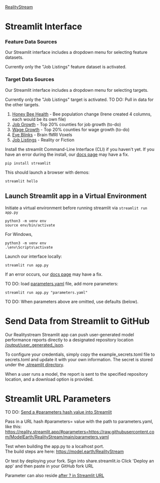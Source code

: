 [RealityStream](../)
# Streamlit Interface

### Feature Data Sources

Our Streamlit interface includes a dropdown menu for selecting feature datasets.

Currently only the "Job Listings" feature dataset is activated.

### Target Data Sources

Our Streamlit interface includes a dropdown menu for selecting targets.

Currently only the "Job Listings" target is activated.
TO DO: Pull in data for the other targets. 

1. [Honey Bee Health](input/bees/) - Bee population change (Irene created 4 columns, each would be its own file)
2. [Job Growth](input/industries/) - Top 20% counties for job growth (to-do)
3. [Wage Growth](input/industries/) - Top 20% counties for wage growth (to-do)
4. [Eye Blinks](output/blinks/) - Brain fMRI Voxels
5. [Job Listings](output/jobs/) - Reality or Fiction

Install the streamlit Command-Line Interface (CLI) if you haven't yet.
If you have an error during the install, our [docs page](docs) may have a fix.

	pip install streamlit

This should launch a browser with demos:

	streamlit hello

## Launch Streamlit app in a Virtual Environment

Initiate a virtual environment before running streamlit via `streamlit run app.py`

	python3 -m venv env
	source env/bin/activate

For Windows,

	python3 -m venv env
	.\env\Scripts\activate


Launch our interface locally:

	streamlit run app.py


If an error occurs, our [docs page](docs) may have a fix.

<!--
To also try:

	streamlit run https://raw.githubusercontent.com/streamlit/reality/master/app.py
-->
TO DO: load [parameters.yaml](parameters.yaml) file, add more parameters:

	streamlit run app.py "parameters.yaml"

TO DO: When parameters above are omitted, use defaults (below).


# Send Data from Streamlit to GitHub

Our Realitystream Streamlit app can push user-generated model performance reports directly to a designated repository location [/output/user_generated_json](https://github.com/ModelEarth/RealityStream/tree/main/output/user_generated_json). 

To configure your credentials, simply copy the example_secrets.toml file to secrets.toml and update it with your own information. The secret is stored under the [.streamlit directory](https://github.com/ModelEarth/RealityStream/tree/main/.streamlit).

When a user runs a model, the report is sent to the specified repository location, and a download option is provided.


# Streamlit URL Parameters

TO DO: [Send a #parameters hash value into Streamlit](https://discuss.streamlit.io/t/get-query-params-not-working-with-instead-of/20314)

Pass in a URL hash #parameters= value with the path to parameters.yaml, like this:  
https://reality.streamlit.app/#parameters=https://raw.githubusercontent.com/ModelEarth/RealityStream/main/parameters.yaml


Test when building the app.py to a localhost port.  
The build steps are here: https://model.earth/RealityStream

Or test by deploying your fork. Sign into share.streamlit.io
Click 'Deploy an app' and then paste in your GitHub fork URL

Parameter can also reside [after ? in Streamlit URL](https://docs.streamlit.io/develop/api-reference/caching-and-state/st.query_params)


